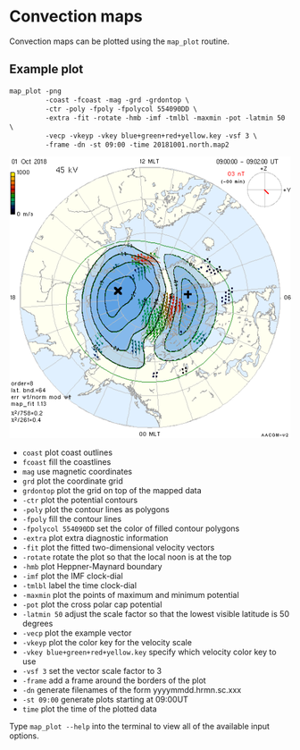 <!--
(C) copyright 2019 University Centre in Svalbard (UNIS)
author: Emma Bland, UNIS
-->
# Convection maps

Convection maps can be plotted using the `map_plot` routine. 

## Example plot
```
map_plot -png 
         -coast -fcoast -mag -grd -grdontop \
         -ctr -poly -fpoly -fpolycol 554090DD \
         -extra -fit -rotate -hmb -imf -tmlbl -maxmin -pot -latmin 50 \
         -vecp -vkeyp -vkey blue+green+red+yellow.key -vsf 3 \
         -frame -dn -st 09:00 -time 20181001.north.map2
```

![!](figures/mapplot1.png)

- `coast` plot coast outlines
- `fcoast` fill the coastlines
- `mag` use magnetic coordinates
- `grd` plot the coordinate grid
- `grdontop` plot the grid on top of the mapped data
- `-ctr` plot the potential contours
- `-poly` plot the contour lines as polygons
- `-fpoly` fill the contour lines 
- `-fpolycol 554090DD` set the color of filled contour polygons
- `-extra` plot extra diagnostic information
- `-fit` plot the fitted two-dimensional velocity vectors
- `-rotate` rotate the plot so that the local noon is at the top
- `-hmb` plot Heppner-Maynard boundary
- `-imf` plot the IMF clock-dial
- `-tmlbl` label the time clock-dial
- `-maxmin` plot the points of maximum and minimum potential
- `-pot` plot the cross polar cap potential
- `-latmin 50` adjust the scale factor so that the lowest visible latitude is 50 degrees
- `-vecp` plot the example vector
- `-vkeyp` plot the color key for the velocity scale
- `-vkey blue+green+red+yellow.key` specify which velocity color key to use
- `-vsf 3` set the vector scale factor to 3
- `-frame` add a frame around the borders of the plot
- `-dn` generate filenames of the form yyyymmdd.hrmn.sc.xxx
- `-st 09:00` generate plots starting at 09:00UT
- `time` plot the time of the plotted data

Type `map_plot --help` into the terminal to view all of the available input options. 
